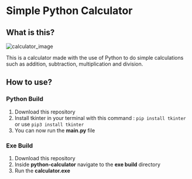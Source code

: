 # Simple Python Calculator 

## What is this?

![calculator_image](https://user-images.githubusercontent.com/79618101/109247850-a6210d00-77b2-11eb-874a-0483c94e878e.JPG)

This is a calculator made with the use of Python to do simple calculations such as addition, subtraction, multiplication and division.

## How to use?

### Python Build

1. Download this repository
2. Install tkinter in your terminal with this command : `pip install tkinter` or use `pip3 install tkinter`
3. You can now run the **main.py** file

### Exe Build

1. Download this repository
2. Inside **python-calculator** navigate to the **exe build** directory
3. Run the **calculator.exe** 
